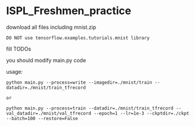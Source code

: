 # ISPL_Freshmen_practice

<MNIST classification>

download all files including mnist.zip

    DO NOT use tensorflow.examples.tutorials.mnist library

fill TODOs

you should modify main.py code


usage: 

    python main.py --process=write --imagedir=./mnist/train --datadir=./mnist/train_tfrecord

    or

    python main.py --process=train --datadir=./mnist/train_tfrecord --val_datadir=./mnist/val_tfrecord --epoch=1 --lr=1e-3 --ckptdir=./ckpt --batch=100 --restore=False
